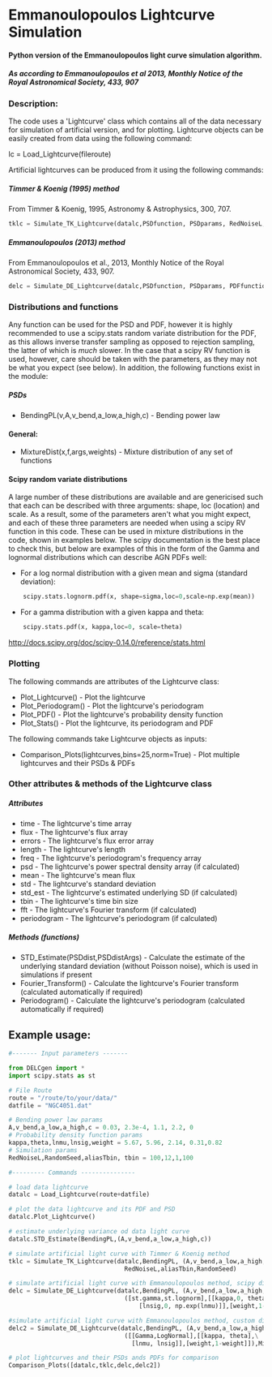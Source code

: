 # Emmanoulopoulos Lightcurve Simulation

#### Python version of the Emmanoulopoulos light curve simulation algorithm.
##### As according to Emmanoulopoulos et al 2013, Monthly Notice of the Royal Astronomical Society, 433, 907

### Description:

The code uses a 'Lightcurve' class which contains all of the data necessary
for simulation of artificial version, and for plotting. Lightcurve objects
can be easily created from data using the following command:

lc = Load_Lightcurve(fileroute)

Artificial lightcurves can be produced from it using the following commands:

##### Timmer & Koenig (1995) method
From Timmer & Koenig, 1995,
    Astronomy & Astrophysics, 300, 707.
```python
tklc = Simulate_TK_Lightcurve(datalc,PSDfunction, PSDparams, RedNoiseL, aliasTbin, RandomSeed)
```

##### Emmanoulopoulos (2013) method
From Emmanoulopoulos et al., 2013, Monthly Notice of the Royal Astronomical Society, 433, 907.

```python
delc = Simulate_DE_Lightcurve(datalc,PSDfunction, PSDparams, PDFfunction, PDFparams)
```

### Distributions and functions 
Any function can be used for the PSD and PDF, however it is highly recommended
to use a scipy.stats random variate distribution for the PDF, as this allows 
inverse transfer sampling as opposed to rejection sampling, the latter of which
is *much* slower. In the case that a scipy RV function is used, however, care 
should be taken with the parameters, as they may not be what you expect (see
below). In addition, the following functions exist in the module:

##### PSDs
* BendingPL(v,A,v_bend,a_low,a_high,c) - Bending power law


#### General:
* MixtureDist(x,f,args,weights) - Mixture distribution of any set of functions

#### Scipy random variate distributions
A large number of these distributions are available and are genericised such
that each can be described with three arguments: shape, loc (location) and scale.
As a result, some of the parameters aren't what you might expect, and each
of these three parameters are needed when using a scipy RV function in this code.
These can be used in mixture distributions in the code, shown in examples below.
The scipy documentation is the best place to check this, but below are examples
of this in the form of the Gamma and lognormal distributions which can describe
AGN PDFs well:

* For a log normal distribution with a given mean and sigma (standard deviation):
```python
	scipy.stats.lognorm.pdf(x, shape=sigma,loc=0,scale=np.exp(mean))
```
* For a gamma distribution with a given kappa and theta:
```python
	scipy.stats.pdf(x, kappa,loc=0, scale=theta)
```

http://docs.scipy.org/doc/scipy-0.14.0/reference/stats.html

### Plotting 
The following commands are attributes of the Lightcurve class:
* Plot_Lightcurve()       - Plot the lightcurve
* Plot_Periodogram()      - Plot the lightcurve's periodogram
* Plot_PDF()              - Plot the lightcurve's probability density function
* Plot_Stats()            - Plot the lightcurve, its periodogram and PDF

The following commands take Lightcurve objects as inputs:
* Comparison_Plots(lightcurves,bins=25,norm=True) - Plot multiple lightcurves and their PSDs & PDFs
                                                   
### Other attributes & methods of the Lightcurve class 

##### Attributes
* time            - The lightcurve's time array
* flux            - The lightcurve's flux array
* errors          - The lightcurve's flux error array
* length          - The lightcurve's length
* freq            - The lightcurve's periodogram's frequency array
* psd             - The lightcurve's power spectral density array (if calculated)
* mean            - The lightcurve's mean flux
* std             - The lightcurve's standard deviation
* std_est         - The lightcurve's estimated underlying SD (if calculated)
* tbin            - The lightcurve's time bin size
* fft             - The lightcurve's Fourier transform (if calculated)
* periodogram     - The lightcurve's periodogram (if calculated)

##### Methods (functions)
* STD_Estimate(PSDdist,PSDdistArgs) - Calculate the estimate of the underlying
                                    standard deviation (without Poisson noise),
                                    which is used in simulations if present
* Fourier_Transform()               - Calculate the lightcurve's Fourier transform
                                    (calculated automatically if required)
* Periodogram()                     - Calculate the lightcurve's periodogram
                                    (calculated automatically if required)


## Example usage:

```python
#------- Input parameters -------

from DELCgen import *
import scipy.stats as st

# File Route
route = "/route/to/your/data/"
datfile = "NGC4051.dat"

# Bending power law params
A,v_bend,a_low,a_high,c = 0.03, 2.3e-4, 1.1, 2.2, 0 
# Probability density function params
kappa,theta,lnmu,lnsig,weight = 5.67, 5.96, 2.14, 0.31,0.82
# Simulation params
RedNoiseL,RandomSeed,aliasTbin, tbin = 100,12,1,100 

#--------- Commands ---------------

# load data lightcurve
datalc = Load_Lightcurve(route+datfile)

# plot the data lightcurve and its PDF and PSD
datalc.Plot_Lightcurve()

# estimate underlying variance od data light curve
datalc.STD_Estimate(BendingPL,(A,v_bend,a_low,a_high,c))

# simulate artificial light curve with Timmer & Koenig method
tklc = Simulate_TK_Lightcurve(datalc,BendingPL, (A,v_bend,a_low,a_high,c),
                                RedNoiseL,aliasTbin,RandomSeed)

# simulate artificial light curve with Emmanoulopoulos method, scipy distribution
delc = Simulate_DE_Lightcurve(datalc,BendingPL, (A,v_bend,a_low,a_high,c),
                                ([st.gamma,st.lognorm],[[kappa,0, theta],\
                                    [lnsig,0, np.exp(lnmu)]],[weight,1-weight]))

#simulate artificial light curve with Emmanoulopoulos method, custom distribution
delc2 = Simulate_DE_Lightcurve(datalc,BendingPL, (A,v_bend,a_low,a_high,c),
                                ([[Gamma,LogNormal],[[kappa, theta],\
                                  [lnmu, lnsig]],[weight,1-weight]]),MixtureDist)                                

# plot lightcurves and their PSDs ands PDFs for comparison
Comparison_Plots([datalc,tklc,delc,delc2])
```
